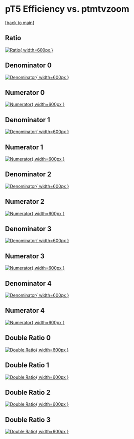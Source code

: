 # pT5 Efficiency vs. ptmtvzoom

[[back to main](./)]



## Ratio

[![Ratio](../mtv/var/pT5_xtr_211_-1_eff_ptmtvzoom.png){ width=600px }](../mtv/var/pT5_xtr_211_-1_eff_ptmtvzoom.pdf)

## Denominator 0

[![Denominator](../mtv/den/pT5_xtr_211_-1_eff_ptmtvzoom_den0.png){ width=600px }](../mtv/den/pT5_xtr_211_-1_eff_ptmtvzoom_den0.pdf)

## Numerator 0

[![Numerator](../mtv/num/pT5_xtr_211_-1_eff_ptmtvzoom_num0.png){ width=600px }](../mtv/num/pT5_xtr_211_-1_eff_ptmtvzoom_num0.pdf)

## Denominator 1

[![Denominator](../mtv/den/pT5_xtr_211_-1_eff_ptmtvzoom_den1.png){ width=600px }](../mtv/den/pT5_xtr_211_-1_eff_ptmtvzoom_den1.pdf)

## Numerator 1

[![Numerator](../mtv/num/pT5_xtr_211_-1_eff_ptmtvzoom_num1.png){ width=600px }](../mtv/num/pT5_xtr_211_-1_eff_ptmtvzoom_num1.pdf)

## Denominator 2

[![Denominator](../mtv/den/pT5_xtr_211_-1_eff_ptmtvzoom_den2.png){ width=600px }](../mtv/den/pT5_xtr_211_-1_eff_ptmtvzoom_den2.pdf)

## Numerator 2

[![Numerator](../mtv/num/pT5_xtr_211_-1_eff_ptmtvzoom_num2.png){ width=600px }](../mtv/num/pT5_xtr_211_-1_eff_ptmtvzoom_num2.pdf)

## Denominator 3

[![Denominator](../mtv/den/pT5_xtr_211_-1_eff_ptmtvzoom_den3.png){ width=600px }](../mtv/den/pT5_xtr_211_-1_eff_ptmtvzoom_den3.pdf)

## Numerator 3

[![Numerator](../mtv/num/pT5_xtr_211_-1_eff_ptmtvzoom_num3.png){ width=600px }](../mtv/num/pT5_xtr_211_-1_eff_ptmtvzoom_num3.pdf)

## Denominator 4

[![Denominator](../mtv/den/pT5_xtr_211_-1_eff_ptmtvzoom_den4.png){ width=600px }](../mtv/den/pT5_xtr_211_-1_eff_ptmtvzoom_den4.pdf)

## Numerator 4

[![Numerator](../mtv/num/pT5_xtr_211_-1_eff_ptmtvzoom_num4.png){ width=600px }](../mtv/num/pT5_xtr_211_-1_eff_ptmtvzoom_num4.pdf)

## Double Ratio 0

[![Double Ratio](../mtv/ratio/pT5_xtr_211_-1_eff_ptmtvzoom_ratio0.png){ width=600px }](../mtv/ratio/pT5_xtr_211_-1_eff_ptmtvzoom_ratio0.pdf)

## Double Ratio 1

[![Double Ratio](../mtv/ratio/pT5_xtr_211_-1_eff_ptmtvzoom_ratio1.png){ width=600px }](../mtv/ratio/pT5_xtr_211_-1_eff_ptmtvzoom_ratio1.pdf)

## Double Ratio 2

[![Double Ratio](../mtv/ratio/pT5_xtr_211_-1_eff_ptmtvzoom_ratio2.png){ width=600px }](../mtv/ratio/pT5_xtr_211_-1_eff_ptmtvzoom_ratio2.pdf)

## Double Ratio 3

[![Double Ratio](../mtv/ratio/pT5_xtr_211_-1_eff_ptmtvzoom_ratio3.png){ width=600px }](../mtv/ratio/pT5_xtr_211_-1_eff_ptmtvzoom_ratio3.pdf)

